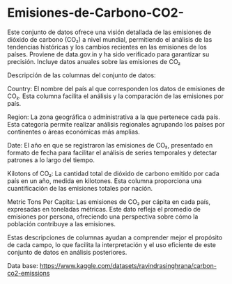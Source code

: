 # Emisiones-de-Carbono-CO2-
Este conjunto de datos ofrece una visión detallada de las emisiones de dióxido de carbono (CO₂) a nivel mundial, permitiendo el análisis de las tendencias históricas y los cambios recientes en las emisiones de los países. Proviene de data.gov.in y ha sido verificado para garantizar su precisión. Incluye datos anuales sobre las emisiones de CO₂ 

Descripción de las columnas del conjunto de datos:

Country: El nombre del país al que corresponden los datos de emisiones de CO₂. Esta columna facilita el análisis y la comparación de las emisiones por país.

Region: La zona geográfica o administrativa a la que pertenece cada país. Esta categoría permite realizar análisis regionales agrupando los países por continentes o áreas económicas más amplias.

Date: El año en que se registraron las emisiones de CO₂, presentado en formato de fecha para facilitar el análisis de series temporales y detectar patrones a lo largo del tiempo.

Kilotons of CO₂: La cantidad total de dióxido de carbono emitido por cada país en un año, medida en kilotones. Esta columna proporciona una cuantificación de las emisiones totales por nación.

Metric Tons Per Capita: Las emisiones de CO₂ per cápita en cada país, expresadas en toneladas métricas. Este dato refleja el promedio de emisiones por persona, ofreciendo una perspectiva sobre cómo la población contribuye a las emisiones.

Estas descripciones de columnas ayudan a comprender mejor el propósito de cada campo, lo que facilita la interpretación y el uso eficiente de este conjunto de datos en análisis posteriores.

Data base: https://www.kaggle.com/datasets/ravindrasinghrana/carbon-co2-emissions





